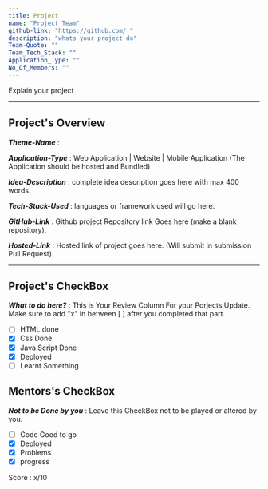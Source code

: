```yaml
---                                                        
title: Project
name: "Project Team"
github-link: "https://github.com/ "
description: "whats your project do"
Team-Quote: ""
Team_Tech_Stack: ""
Application_Type: ""
No_Of_Members: ""
---
```


Explain your project

---

## Project's Overview

_**Theme-Name**_ : 

_**Application-Type**_ :   Web Application | Website | Mobile Application (The Application should be hosted and Bundled)

_**Idea-Description**_ :   complete idea description goes here with max 400 words.

_**Tech-Stack-Used**_ :   languages or framework used will go here.

_**GitHub-Link**_ :   Github project Repository link Goes here (make a blank repository). 

_**Hosted-Link**_ :    Hosted link of project goes here. (Will submit in submission Pull Request)

---
## Project's CheckBox

_**What to do here?**_ :    This is Your Review Column For your Porjects Update. Make sure to add "x" in between [ ] after you completed that part.

- [ ] HTML done
- [x] Css Done
- [x] Java Script Done
- [x] Deployed
- [ ] Learnt Something

## Mentors's CheckBox

_**Not to be Done by you**_ : Leave this CheckBox not to be played or altered by you.

- [ ] Code Good to go
- [x] Deployed
- [x] Problems
- [x] progress

Score : x/10